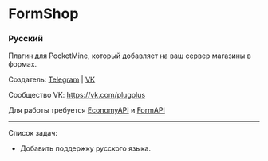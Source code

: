 # FormShop
### Русский

Плагин для PocketMine, который добавляет на ваш сервер магазины в формах.

Создатель: [Telegram](https://t.me/egr7v8) | [VK](https://vk.com/egr7v8)

Сообщество VK: https://vk.com/plugplus

Для работы требуется [EconomyAPI](https://github.com/onebone/EconomyS) и [FormAPI](https://github.com/jojoe77777/FormAPI)

***
Список задач:

+ Добавить поддержку русского языка.
